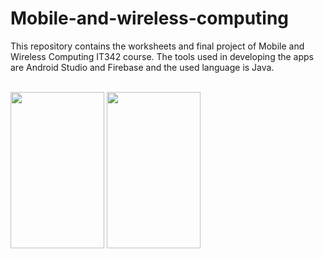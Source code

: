 # Mobile-and-wireless-computing
<p>This repository contains the worksheets and final project of Mobile and Wireless Computing IT342 course. The tools used in developing the apps are Android Studio and Firebase and the used language is Java.</p>

<br>

<img src="https://github.com/RubaAlHilal/Mobile-and-wireless-computing/assets/73358612/cf6e5274-560f-40a6-8b51-f6d8df89a7df" width="150" height="250">

<img src="https://github.com/RubaAlHilal/Mobile-and-wireless-computing/assets/73358612/ce018af0-9c6d-4934-9c4d-81a72506a911" width="150" height="250">


